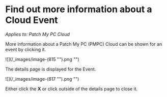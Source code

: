 # Find out more information about a Cloud Event

_Applies to: Patch My PC Cloud_

More information about a Patch My PC (PMPC) Cloud can be shown for an event by clicking it.

![](/_images/image-(815 "").png "")

The details page is displayed for the Event.

![](/_images/image-(817 "").png "")

Either click the **X** or click outside of the details page to close it.
